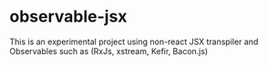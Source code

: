 # observable-jsx
This is an experimental project using non-react JSX transpiler and Observables such as (RxJs, xstream, Kefir, Bacon.js)
